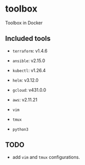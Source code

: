 # toolbox
Toolbox in Docker


## Included tools
- `terraform`: v1.4.6
- `ansible`: v2.15.0
- `kubectl`: v1.26.4
- `helm`: v3.12.0
- `gcloud`: v431.0.0
- `aws`: v2.11.21

- `vim`
- `tmux`
- `python3`

## TODO
- add `vim` and `tmux` configurations.
